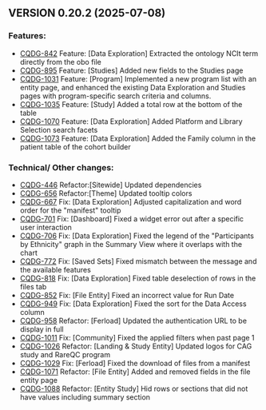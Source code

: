 ## VERSION 0.20.2 (2025-07-08)

### Features:
- [CQDG-842](https://ferlab-crsj.atlassian.net/browse/CQDG-842) Feature: [Data Exploration] Extracted the ontology NCIt term directly from the obo file
- [CQDG-895](https://ferlab-crsj.atlassian.net/browse/CQDG-895) Feature: [Studies] Added new fields to the Studies page
- [CQDG-1031](https://ferlab-crsj.atlassian.net/browse/CQDG-1031) Feature: [Program] Implemented a new program list with an entity page, and enhanced the existing Data Exploration and Studies pages with program-specific search criteria and columns.
- [CQDG-1035](https://ferlab-crsj.atlassian.net/browse/CQDG-1035) Feature: [Study] Added a total row at the bottom of the table
- [CQDG-1070](https://ferlab-crsj.atlassian.net/browse/CQDG-1070) Feature: [Data Exploration] Added Platform and Library Selection search facets
- [CQDG-1073](https://ferlab-crsj.atlassian.net/browse/CQDG-1073) Feature: [Data Exploration] Added the Family column in the patient table of the cohort builder

### Technical/ Other changes:
- [CQDG-446](https://ferlab-crsj.atlassian.net/browse/CQDG-446) Refactor:[Sitewide] Updated dependencies
- [CQDG-656](https://ferlab-crsj.atlassian.net/browse/CQDG-656) Refactor:[Theme] Updated tooltip colors
- [CQDG-667](https://ferlab-crsj.atlassian.net/browse/CQDG-667) Fix: [Data Exploration] Adjusted capitalization and word order for the "manifest" tooltip
- [CQDG-701](https://ferlab-crsj.atlassian.net/browse/CQDG-701) Fix: [Dashboard] Fixed a widget error out after a specific user interaction
- [CQDG-706](https://ferlab-crsj.atlassian.net/browse/CQDG-706) Fix: [Data Exploration] Fixed the legend of the "Participants by Ethnicity" graph in the Summary View where it overlaps with the chart
- [CQDG-772](https://ferlab-crsj.atlassian.net/browse/CQDG-772) Fix: [Saved Sets] Fixed mismatch between the message and the available features
- [CQDG-818](https://ferlab-crsj.atlassian.net/browse/CQDG-818) Fix: [Data Exploration] Fixed table deselection of rows in the files tab
- [CQDG-852](https://ferlab-crsj.atlassian.net/browse/CQDG-852) Fix: [File Entity] Fixed an incorrect value for Run Date
- [CQDG-949](https://ferlab-crsj.atlassian.net/browse/CQDG-949) Fix: [Data Exploration] Fixed the sort for the Data Access column
- [CQDG-958](https://ferlab-crsj.atlassian.net/browse/CQDG-958) Refactor: [Ferload] Updated the authentication URL to be display in full
- [CQDG-1011](https://ferlab-crsj.atlassian.net/browse/CQDG-1011) Fix: [Community] Fixed the applied filters when past page 1
- [CQDG-1026](https://ferlab-crsj.atlassian.net/browse/CQDG-1026) Refactor: [Landing & Study Entity] Updated logos for CAG study and RareQC program
- [CQDG-1029](https://ferlab-crsj.atlassian.net/browse/CQDG-1029) Fix: [Ferload] Fixed the download of files from a manifest
- [CQDG-1071](https://ferlab-crsj.atlassian.net/browse/CQDG-1071) Refactor: [File Entity] Added and removed fields in the file entity page
- [CQDG-1088](https://ferlab-crsj.atlassian.net/browse/CQDG-1088) Refactor: [Entity Study] Hid rows or sections that did not have values including summary section